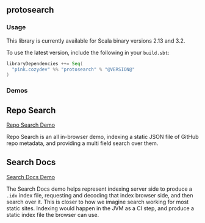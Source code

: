 ## protosearch

### Usage

This library is currently available for Scala binary versions 2.13 and 3.2.

To use the latest version, include the following in your `build.sbt`:

```scala
libraryDependencies ++= Seq(
  "pink.cozydev" %% "protosearch" % "@VERSION@"
)
```

### Demos


## Repo Search

[Repo Search Demo](../reposearch/index.html)

Repo Search is an all in-browser demo, indexing a static JSON file of GitHub repo metadata,
and providing a multi field search over them.


## Search Docs

[Search Docs Demo](../searchdocs/index.html)

The Search Docs demo helps represent indexing server side to produce a `.idx` index file,
requesting and decoding that index browser side, and then search over it.
This is closer to how we imagine search working for most static sites.
Indexing would happen in the JVM as a CI step, and produce a static index file the browser can use.
